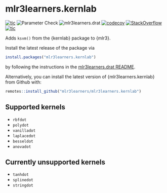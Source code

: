 # mlr3learners.kernlab

<!-- badges: start -->
[![tic](https://github.com/mlr3learners/mlr3learners.kernlab/workflows/tic/badge.svg?branch=master)](https://github.com/mlr3learners/mlr3learners.kernlab/actions)
![Parameter Check](https://github.com/mlr3learners/mlr3learners.kernlab/workflows/Parameter%20Check/badge.svg?branch=master)
![mlr3learners.drat](https://github.com/mlr3learners/mlr3learners.kernlab/workflows/mlr3learners.drat/badge.svg?branch=master)
[![codecov](https://codecov.io/gh/mlr3learners/mlr3learners.kernlab/branch/master/graph/badge.svg)](https://codecov.io/gh/mlr3learners/mlr3learners.kernlab)
[![StackOverflow](https://img.shields.io/badge/stackoverflow-mlr3-orange.svg)](https://stackoverflow.com/questions/tagged/mlr3)
[![tic](https://github.com/mlr3learners/mlr3learners.kernlab/workflows/tic/badge.svg?branch=master)](https://github.com/mlr3learners/mlr3learners.kernlab/actions)
<!-- badges: end -->

Adds `ksvm()` from the {kernlab} package to {mlr3}.

Install the latest release of the package via 

```r
install.packages("mlr3learners.kernlab")
```

by following the instructions in the [mlr3learners.drat README](https://github.com/mlr3learners/mlr3learners.drat).

Alternatively, you can install the latest version of {mlr3learners.kernlab} from Github with:

```r
remotes::install_github("mlr3learners/mlr3learners.kernlab")
```

## Supported kernels

- `rbfdot`
- `polydot`
- `vanilladot`
- `laplacedot`
- `besseldot`
- `anovadot`

## Currently unsupported kernels

- `tanhdot`
- `splinedot`
- `stringdot`
